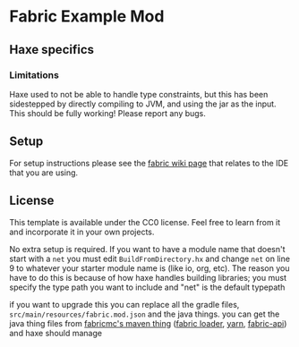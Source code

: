 # Fabric Example Mod

## Haxe specifics
### Limitations

Haxe used to not be able to handle type constraints, but this has been sidestepped by directly compiling to JVM, and using the jar as the input. This should be fully working! Please report any bugs. 
## Setup

For setup instructions please see the [fabric wiki page](https://fabricmc.net/wiki/tutorial:setup) that relates to the IDE that you are using.


## License

This template is available under the CC0 license. Feel free to learn from it and incorporate it in your own projects.

No extra setup is required. If you want to have a module name that doesn't start with a `net` you must edit `BuildFromDirectory.hx`  and change `net` on line 9 to whatever your starter module name is (like io, org, etc). The reason you have to do this is because of how haxe handles building libraries; you must specify the type path you want to include and "net" is the default typepath

if you want to upgrade this you can replace all the gradle files, `src/main/resources/fabric.mod.json` and the java things. you can get the java thing files from [fabricmc's maven thing](https://maven.fabricmc.net/) ([fabric loader](https://maven.fabricmc.net/net/fabricmc/fabric-loader/), [yarn](https://maven.fabricmc.net/net/fabricmc/yarn/), [fabric-api](https://maven.fabricmc.net/net/fabricmc/fabric-api/fabric-api/)) and haxe should manage
